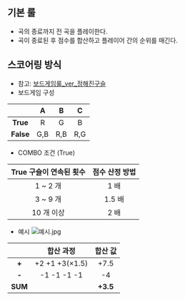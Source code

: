 ## 기본 룰
- 곡의 종료까지 전 곡을 플레이한다.
- 곡이 종료된 후 점수를 합산하고 플레이어 간의 순위를 매긴다.


## 스코어링 방식
- 참고: [보드게임룰_ver_정해진구슬](https://github.com/moomin-04/YOLO-2018920056/issues/16)
- 보드게임 구성

|           |  A  |  B  |  C  |
|:---------:|:---:|:---:|:---:|
|  **True** |  R  |  G  |  B  |
| **False** | G,B | R,B | R,G |


- COMBO 조건 (True)

| True 구슬이 연속된 횟수 | 점수 산정 방법 |
|:-----------------------:|:--------------:|
|         1 ~ 2 개        |      1 배      |
|         3 ~ 9 개        |     1.5 배     |
|        10 개 이상       |      2 배      |


- 예시
![예시.jpg](https://github.com/moomin-04/YOLO-2018920056/blob/%EC%8A%A4%EC%BD%94%EC%96%B4%EB%A7%81%EB%B0%A9%EB%B2%95_%EC%9C%A0%EC%8A%B9%EB%A6%AC/2018920031%20%EC%9C%A0%EC%8A%B9%EB%A6%AC/181116%20%EC%8A%A4%EC%BD%94%EC%96%B4%EB%A7%81%20%EB%B0%A9%EB%B2%95/%EC%98%88%EC%8B%9C.jpg?raw=true)

|         |    합산 과정   |  합산 값 |
|:-------:|:--------------:|:--------:|
|  **+**  | +2 +1 +3(×1.5) |   +7.5   |
|  **-**  |   -1 -1 -1 -1  |    -4    |
| **SUM** |                | **+3.5** |
